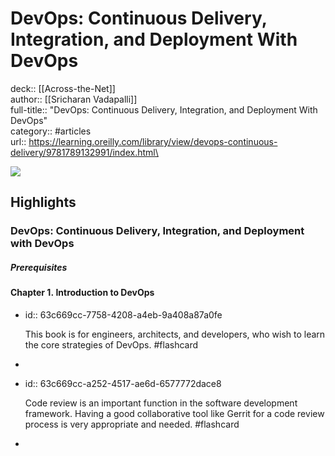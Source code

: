 # DevOps: Continuous Delivery, Integration, and Deployment With DevOps

deck:: [[Across-the-Net]]\
author:: [[Sricharan Vadapalli]]\
full-title:: "DevOps: Continuous Delivery, Integration, and Deployment With DevOps"\
category:: #articles\
url:: https://learning.oreilly.com/library/view/devops-continuous-delivery/9781789132991/index.html\

![](https://readwise-assets.s3.amazonaws.com/static/images/article1.be68295a7e40.png)
## Highlights
### DevOps: Continuous Delivery, Integration, and Deployment with DevOps
##### Prerequisites
#### Chapter 1. Introduction to DevOps
- id:: 63c669cc-7758-4208-a4eb-9a408a87a0fe
  
  This book is for engineers, architects, and developers, who wish to learn the core strategies of DevOps. #flashcard
-
- id:: 63c669cc-a252-4517-ae6d-6577772dace8
  
  Code review is an important function in the software development framework. Having a good collaborative tool like Gerrit for a code review process is very appropriate and needed. #flashcard
-